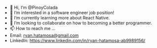 - 👋 Hi, I’m @PinoyColada
- 👀 I’m interested in a software engineer job position!
- 🌱 I’m currently learning more about React Native.
- 💞️ I’m looking to collaborate on how to becoming a better programmer.
- 📫 How to reach me ...
- Email: ryan.hatamosa@gmail.com
- LinkedIn: https://www.linkedin.com/in/ryan-hatamosa-ab9989156/

<!---
PinoyColada/PinoyColada is a ✨ special ✨ repository because its `README.md` (this file) appears on your GitHub profile.
You can click the Preview link to take a look at your changes.
--->
